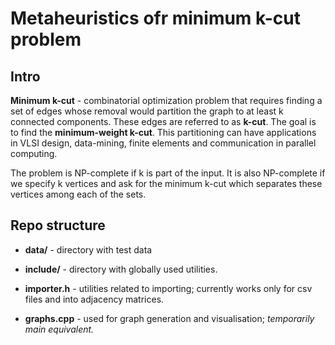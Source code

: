 # Metaheuristics ofr minimum k-cut problem

## Intro

**Minimum k-cut** - combinatorial optimization problem that requires finding a set of edges whose removal would partition the graph to at least k connected components. These edges are referred to as **k-cut**. The goal is to find the **minimum-weight k-cut**. This partitioning can have applications in VLSI design, data-mining, finite elements and communication in parallel computing.

The problem is NP-complete if k is part of the input. It is also NP-complete if we specify k vertices and ask for the minimum k-cut which separates these vertices among each of the sets.

## Repo structure
- **data/** - directory with test data
- **include/** - directory with globally used utilities. 

- **importer.h** - utilities related to importing; currently works only for csv files and into adjacency matrices.
- **graphs.cpp** - used for graph generation and visualisation; _temporarily main equivalent._
